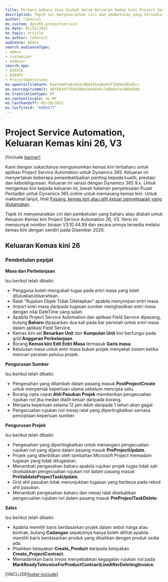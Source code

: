 ```yaml
---
title: Perkara baharu atau diubah dalam Keluaran Kemas kini Project Service Automation 26, V3
description: Topik ini menyenaraikan ciri dan pembetulan yang tersedia dalam Project Service Automation Keluaran Kemas kini 26, V3.
author: ruhercul
ms.custom: dyn365-projectservice
ms.date: 01/12/2021
ms.topic: article
ms.author: ruhercul
audience: Admin
search.audienceType:
- admin
- customizer
- enduser
search.app:
- D365CE
- D365PS
- ProjectOperations
ms.openlocfilehash: 6aafe66fe8c63dc886455a36e93f32d4a581d5cc
ms.sourcegitcommit: 40f68387f594180af64a5e5c748b6efa188bd300
ms.translationtype: HT
ms.contentlocale: ms-MY
ms.lasthandoff: 05/10/2021
ms.locfileid: "6005577"
---
```

# <a name="project-service-automation-update-release-26-v3"></a>Project Service Automation, Keluaran Kemas kini 26, V3

[!include [banner](../includes/psa-now-project-operations.md)]

Kami dengan sukacitanya mengumumkan kemas kini terbaharu untuk aplikasi Project Service Automation untuk Dynamics 365. Keluaran ini menyertakan beberapa penambahbaikan penting kepada kualiti, prestasi dan kebolehgunaan. Keluaran ini serasi dengan Dynamics 365 9.x. Untuk mengemas kini kepada keluaran ini, lawati halaman penyelesaian Pusat Pentadbir untuk Dynamics 365 online untuk memasang kemas kini. Untuk maklumat lanjut, lihat [Pasang, kemas kini atau alih keluar penyelesaian yang diutamakan](/power-platform/admin/install-remove-preferred-solution).

Topik ini menyenaraikan ciri dan pembetulan yang baharu atau diubah untuk Keluaran Kemas kini Project Service Automation 26, V3. Versi ini mempunyai nombor binaan V3.10.44.59 dan secara amnya tersedia melalui kemas kini dengan sendiri pada Disember 2020.

## <a name="update-release-26"></a>Keluaran Kemas kini 26

### <a name="bug-fixes"></a>Pembetulan pepijat

**Masa dan Perbelanjaan**

Isu berikut telah dibaiki:

- Pengguna boleh mengubah tugas pada entri masa yang telah diluluskan/diserahkan.
- Ralat "Rujukan Objek Tidak Ditetapkan" apabila menyimpan entri masa.
- Import entri masa daripada tugasan sumber menghasilkan entri masa dengan nilai DateTime yang salah.
- Apabila Project Service Automation dan aplikasi Field Service dipasang, butang **Baharu** dipaparkan dua kali pada bar perintah untuk entri masa dalam aplikasi Field Service.
- Kemas kini sel **Benarkan Unit** dan **Kumpulan Unit** kini berfungsi pada grid **Anggaran Perbelanjaan**.
- Borang **Kemas kini Edit Entri Masa** termasuk **Garis masa**.
- Kelulusan masa untuk entri masa bukan projek menyekat sistem ketika mencari peranan pelulus projek.

**Pengurusan Sumber**

Isu berikut telah dibaiki:

- Pengesahan yang ditambah dalam pasang masuk **PostProjectCreate** untuk menyemak keperluan utama sebelum mencipta satu.
- Borang cipta cepat **Ahli Pasukan Projek** memberikan pengecualian rujukan nol jika medan dialih keluar daripada borang.
- Menjana keperluan selama 12 jam lebih daripada 1 tahun akan gagal.
- Pengecualian rujukan nol mesej ralat yang dipertingkatkan semasa penciptaan keperluan sumber.

**Pengurusan Projek**

Isu berikut telah dibaiki:

- Pengesahan yang dipertingkatkan untuk menangani pengecualian rujukan nol yang dijana dalam pasang masuk **PreProjectUpdate**.
- Projek yang diterbitkan oleh tambahan Microsoft Project memadam tugasan yang tidak ditugaskan.
- Menambah pengesahan baharu apabila rujukan projek tugas tidak sah disebabkan pengecualian rujukan nol dalam pasang masuk **PreValidateProjectTaskUpdate**.
- Grid ahli pasukan tidak menunjukkan tugasan yang berbeza pada rekod ahli pasukan.
- Menambah pengesahan baharu dan mesej ralat disebabkan pengecualian rujukan nol dalam pasang masuk **PreProjectTaskDelete**.

**Sales**

Isu berikut telah dibaiki:

- Apabila memilih baris berdasarkan projek dalam sebut harga atau kontrak, butang **Cadangan** sepatutnya hanya boleh dilihat apabila memilih baris berdasarkan produk yang dikaitkan dengan produk sedia ada.
- Pisahkan kelayakan **Create_Product** daripada kelayakan **Create_ProjectContract**.
- Memadamkan baris invois menyebabkan kegagalan rujukan nol pada **MarkReadyToInvoiceForProductContractLineAfterDeletingInvoice**.


[!INCLUDE[footer-include](../includes/footer-banner.md)]